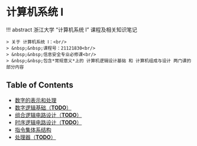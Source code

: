 # 计算机系统 Ⅰ

!!! abstract 
    浙江大学 “计算机系统 Ⅰ” 课程及相关知识笔记

    > 关于 计算机系统 Ⅰ：<br/>
    > &nbsp;&nbsp;课程号：21121830<br/>
    > &nbsp;&nbsp;信息安全专业必修课<br/>
    > &nbsp;&nbsp;包含*常规意义*上的 计算机逻辑设计基础 和 计算机组成与设计 两门课的部分内容

## Table of Contents
- [数字的表示和处理](topic1)
- [数字逻辑基础（**TODO**）](topic2)
- [组合逻辑电路设计（**TODO**）](topic3)
- [时序逻辑电路设计（**TODO**）](topic4)
- [指令集体系结构](topic5)
- [处理器（**TODO**）](topic6)